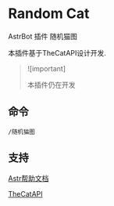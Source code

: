# Random Cat

AstrBot 插件 随机猫图

本插件基于TheCatAPI设计开发.

> ![important]
>
> 本插件仍在开发

## 命令

`/随机猫图`

## 支持

[Astr帮助文档](https://astrbot.app)

[TheCatAPI](https://thecatapi.com)
